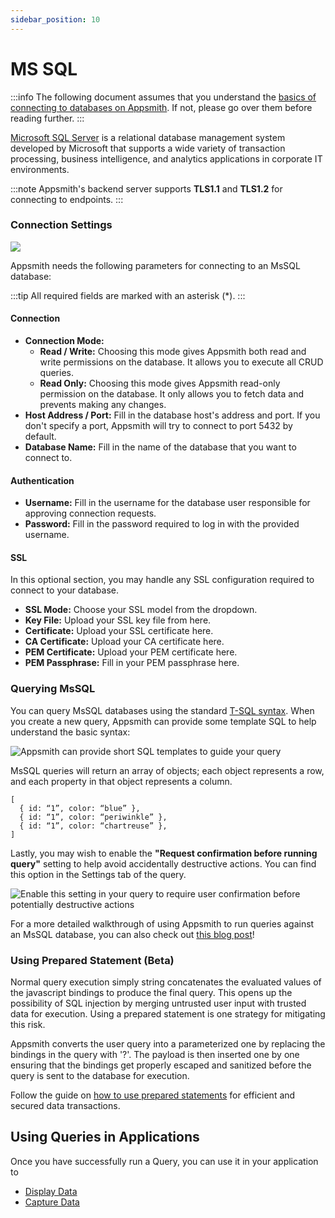 ```yaml
---
sidebar_position: 10
---
```


# MS SQL

:::info
The following document assumes that you understand the [basics of connecting to databases on Appsmith](/core-concepts/connecting-to-data-sources/connecting-to-databases.md#connecting-to-a-database). If not, please go over them before reading further.
:::

[Microsoft SQL Server](https://www.microsoft.com/en-in/sql-server/sql-server-downloads) is a relational database management system developed by Microsoft that supports a wide variety of transaction processing, business intelligence, and analytics applications in corporate IT environments.

:::note
Appsmith's backend server supports **TLS1.1** and **TLS1.2** for connecting to endpoints.
:::

### Connection Settings

![](https://lh6.googleusercontent.com/D1QUJ7SEGU3ob0-LpYyyxDMEAE-zHQxXjwXX4ndwYfu91Q0qs74os3WRcuahXLZOwYqs36sLnV7mmn2xJKW9ZEhqY08rR0mONeIVL--4O0touLU3O-4qa8KRMMLcYhRx3FGLDEyOrVBBnnbttA)

Appsmith needs the following parameters for connecting to an MsSQL database:

:::tip
All required fields are marked with an asterisk (\*).
:::

#### **Connection**

* **Connection Mode:**
  * **Read / Write:** Choosing this mode gives Appsmith both read and write permissions on the database. It allows you to execute all CRUD queries.
  * **Read Only:** Choosing this mode gives Appsmith read-only permission on the database. It only allows you to fetch data and prevents making any changes.
* **Host Address / Port:** Fill in the database host's address and port. If you don't specify a port, Appsmith will try to connect to port 5432 by default.
* **Database Name:** Fill in the name of the database that you want to connect to.

#### **Authentication**

* **Username:** Fill in the username for the database user responsible for approving connection requests.
* **Password:** Fill in the password required to log in with the provided username.

#### **SSL**

In this optional section, you may handle any SSL configuration required to connect to your database.

* **SSL Mode:** Choose your SSL model from the dropdown.
* **Key File:** Upload your SSL key file from here.
* **Certificate:** Upload your SSL certificate here.
* **CA Certificate:** Upload your CA certificate here.
* **PEM Certificate:** Upload your PEM certificate here.
* **PEM Passphrase:** Fill in your PEM passphrase here.

### Querying MsSQL

You can query MsSQL databases using the standard [T-SQL syntax](https://docs.microsoft.com/en-us/sql/t-sql/tutorial-writing-transact-sql-statements?view=sql-server-ver15). When you create a new query, Appsmith can provide some template SQL to help understand the basic syntax:

![Appsmith can provide short SQL templates to guide your query](https://lh3.googleusercontent.com/m9\_HrrEv0zEMoWaK2csmD-2wYctKSFII33ShxnKeSlabGjRUg2oZQPlfRJPxaQPBkXdsmowGcp7N5r9xoLE5QSHTwaoDAE17kogI2YVr\_0tTAXwa6hJfhOUEWfAk77w3bjKPNGmJnW500BK6RQ)

MsSQL queries will return an array of objects; each object represents a row, and each property in that object represents a column.

```
[
  { id: “1”, color: “blue” },
  { id: “1”, color: “periwinkle” },
  { id: “1”, color: “chartreuse” },
]
```

Lastly, you may wish to enable the **"Request confirmation before running query"** setting to help avoid accidentally destructive actions. You can find this option in the Settings tab of the query.

![Enable this setting in your query to require user confirmation before potentially destructive actions](https://lh6.googleusercontent.com/1WDJ0yRW1lPkGOtBQgq1BecR1x2YWjvWg8h0vGgAG8bmbE6E5XuBksWHAnn9suD2Y8d9J69ivHavFtvEmkHutIM\_1ZE9mTgIUyIET0B4Yis0eRCKwNoIyg0ApQ33wvp6DoTjA82HhfDBHx1MNg)

For a more detailed walkthrough of using Appsmith to run queries against an MsSQL database, you can also check out [this blog post](https://appsmith.hashnode.dev/a-simple-front-end-for-your-mssql-datasource)!

### Using Prepared Statement (Beta)

Normal query execution simply string concatenates the evaluated values of the javascript bindings to produce the final query. This opens up the possibility of SQL injection by merging untrusted user input with trusted data for execution. Using a prepared statement is one strategy for mitigating this risk.

Appsmith converts the user query into a parameterized one by replacing the bindings in the query with '?'. The payload is then inserted one by one ensuring that the bindings get properly escaped and sanitized before the query is sent to the database for execution.

Follow the guide on [how to use prepared statements](/learning-and-resources/how-to-guides/how-to-use-prepared-statements.md) for efficient and secured data transactions.

## Using Queries in Applications

Once you have successfully run a Query, you can use it in your application to

* [Display Data](/core-concepts/data-access-and-binding/displaying-data-read/)
* [Capture Data](/core-concepts/data-access-and-binding/capturing-data-write/)
